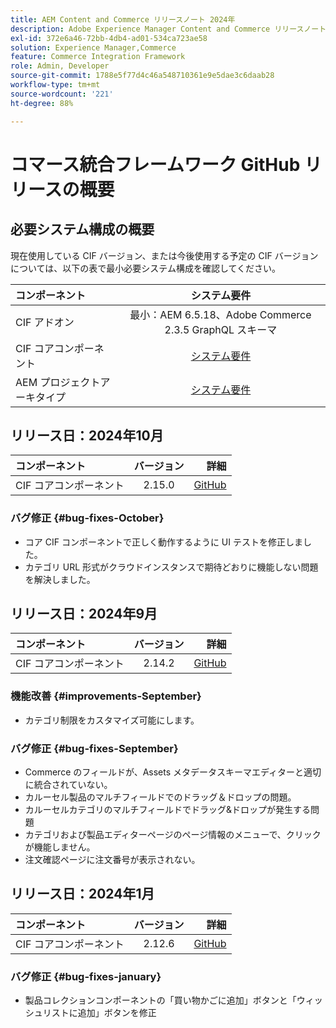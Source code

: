 ```yaml
---
title: AEM Content and Commerce リリースノート 2024年
description: Adobe Experience Manager Content and Commerce リリースノート 2024年。
exl-id: 372e6a46-72bb-4db4-ad01-534ca723ae58
solution: Experience Manager,Commerce
feature: Commerce Integration Framework
role: Admin, Developer
source-git-commit: 1788e5f77d4c46a548710361e9e5dae3c6daab28
workflow-type: tm+mt
source-wordcount: '221'
ht-degree: 88%

---
```


# コマース統合フレームワーク GitHub リリースの概要

## 必要システム構成の概要

現在使用している CIF バージョン、または今後使用する予定の CIF バージョンについては、以下の表で最小必要システム構成を確認してください。

| コンポーネント | システム要件 |
|:-------|:-----------------------------------------------------------------------------------------------:|
| CIF アドオン | 最小：AEM 6.5.18、Adobe Commerce 2.3.5 GraphQL スキーマ |
| CIF コアコンポーネント | [システム要件](https://github.com/adobe/aem-core-cif-components/blob/master/VERSIONS.md) |
| AEM プロジェクトアーキタイプ | [システム要件](https://github.com/adobe/aem-project-archetype/blob/master/VERSIONS.md) |

## リリース日：2024年10月

| コンポーネント | バージョン | 詳細 |
|:-------|:-------:|-----------------------------------------------------------------------------------------------------------:|
| CIF コアコンポーネント | 2.15.0 | [GitHub](https://github.com/adobe/aem-core-cif-components/releases/tag/core-cif-components-reactor-2.15.0) |

### バグ修正 {#bug-fixes-October}

* コア CIF コンポーネントで正しく動作するように UI テストを修正しました。
* カテゴリ URL 形式がクラウドインスタンスで期待どおりに機能しない問題を解決しました。

## リリース日：2024年9月

| コンポーネント | バージョン | 詳細 |
|:-------|:-------:|-----------------------------------------------------------------------------------------------------------:|
| CIF コアコンポーネント | 2.14.2 | [GitHub](https://github.com/adobe/aem-core-cif-components/releases/tag/core-cif-components-reactor-2.14.2) |

### 機能改善 {#improvements-September}

* カテゴリ制限をカスタマイズ可能にします。

### バグ修正 {#bug-fixes-September}

* Commerce のフィールドが、Assets メタデータスキーマエディターと適切に統合されていない。
* カルーセル製品のマルチフィールドでのドラッグ＆ドロップの問題。
* カルーセルカテゴリのマルチフィールドでドラッグ&amp;ドロップが発生する問題
* カテゴリおよび製品エディターページのページ情報のメニューで、クリックが機能しません。
* 注文確認ページに注文番号が表示されない。

## リリース日：2024年1月

| コンポーネント | バージョン | 詳細 |
|:-------|:-------:|-----------------------------------------------------------------------------------------------------------:|
| CIF コアコンポーネント | 2.12.6 | [GitHub](https://github.com/adobe/aem-core-cif-components/releases/tag/core-cif-components-reactor-2.12.6) |

### バグ修正 {#bug-fixes-january}

* 製品コレクションコンポーネントの「買い物かごに追加」ボタンと「ウィッシュリストに追加」ボタンを修正
